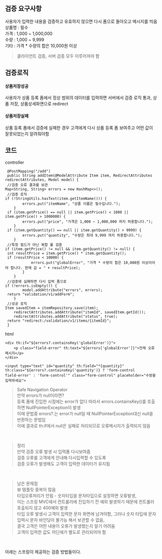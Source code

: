 ## 검증 요구사항
사용자가 입력한 내용을 검증하고 유효하지 않으면 다시 폼으로 돌아오고 메시지를 띄움<br>
상품명 : 필수<br>
가격 : 1,000 ~ 1,000,000<br>
수량 : 1,000 ~ 9,999<br>
기타 : 가격 * 수량의 합은 10,000원 이상<br>
> 클라이언트 검증, 서버 검증 모두 이루어져야 함<br>

##  검증로직
#### 상품저장성공
사용자가 상품 등록 폼에서 정상 범위의 데이터를 입력하면 서버에서 검증 로직 통과, 상품 저장, 상품상세화면으로 redirect<br>

#### 상품저장실패
상품 등록 폼에서 검증에 실패한 경우 고객에게 다시 상품 등록 폼 보여주고 어떤 값이 잘못되었는지 알려줘야함<br>

## 코드
controller
```
 @PostMapping("/add")
 public String addItem(@ModelAttribute Item item, RedirectAttributes 
redirectAttributes, Model model) {
 //검증 오류 결과를 보관
Map<String, String> errors = new HashMap<>();
 //검증 로직
if (!StringUtils.hasText(item.getItemName())) {
        errors.put("itemName", "상품 이름은 필수입니다.");
    }
 if (item.getPrice() == null || item.getPrice() < 1000 || item.getPrice() > 1000000) {
        errors.put("price", "가격은 1,000 ~ 1,000,000 까지 허용합니다.");
    }
 if (item.getQuantity() == null || item.getQuantity() > 9999) {
        errors.put("quantity", "수량은 최대 9,999 까지 허용합니다.");
    }
 //특정 필드가 아닌 복합 룰 검증
if (item.getPrice() != null && item.getQuantity() != null) {
 int resultPrice = item.getPrice() * item.getQuantity();
 if (resultPrice < 10000) {
            errors.put("globalError", "가격 * 수량의 합은 10,000원 이상이어야 합니다. 현재 값 = " + resultPrice);
        }
    }
 //검증에 실패하면 다시 입력 폼으로
if (!errors.isEmpty()) {
        model.addAttribute("errors", errors);
 return "validation/v1/addForm";
    }
 //성공 로직
Item savedItem = itemRepository.save(item);
    redirectAttributes.addAttribute("itemId", savedItem.getId());
    redirectAttributes.addAttribute("status", true);
 return "redirect:/validation/v1/items/{itemId}";
 }
```
html
```
<div th:if="${errors?.containsKey('globalError')}">
    <p class="field-error" th:text="${errors['globalError']}">전체 오류 메시지</p>
</div>

<input type="text" id="quantity" th:field="*{quantity}" th:class="${errors?.containsKey('quantity')} ? 'form-control 
field-error' : 'form-control'" class="form-control" placeholder="수량을 입력하세요">
```

> Safe Navigation Operator<br>
> 만약 errors가 null이라면?<br>
> 등록 폼에 진입한 시점에는 error가 없다 따라서 errors.containsKey()를 호출하면 NullPointerException이 발생<br>
> 이때 문법중 errors?.는 error가  null일 때 NullPointerException대신 null을 반환하는 문법임<br>
> 이에 결과로 th:if에서 null은 실패로 처리되므로 오류메시지가 출력되지 않음

<br>

> 정리<br>
> 만약 검증 오류 발생 시 입력폼 다시보여줌<br>
> 검증 오류를 고객에게 안내해 다시입력할 수 있도록<br>
> 검증 오류가 발생해도 고객이 입력한 데이터가 유지됨

<br>

> 남은 문제점<br>
> 뷰 템플릿 중복이 많음<br>
> 타입오류처리가 안됨 - 숫자타입을 문자타입으로 설정하면 오류발생,<br>
> 이는 스프링 MVC에서 컨트롤러에 진입하기 전 예외 발생하기 때문에 컨트롤러 호출되지 않고 400예외 발생<br>
> 타입 오류 발생시 고객이 입력한 문자 화면에 남겨야함, 그러나 숫자 타입에 문자 입력시 문자 바인딩이 불가능 해서 보관할 수 없음,<br>
> 결국 고객은 어떤 내용이 오류가 발생했는지 알기 어려움<br>
> 고객이 입력한 값도 어딘에가 별도로 관리되어야 함

<br>

아래는 스프링이 제공하는 검증 방법들이다.
